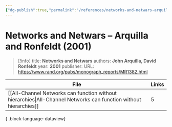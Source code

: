 ```yaml
---
{"dg-publish":true,"permalink":"/references/networks-and-netwars-arquilla-and-ronfeldt-2001/"}
---
```



# Networks and Netwars – Arquilla and Ronfeldt (2001)

> [!info]
> title: **Networks and Netwars**
> authors: **John Arquilla, David Ronfeldt**
> year: **2001**
> publisher: 
> URL: https://www.rand.org/pubs/monograph_reports/MR1382.html



| File                                                                                                                | Links |
| ------------------------------------------------------------------------------------------------------------------- | ----- |
| [[All-Channel Networks can function without hierarchies\|All-Channel Networks can function without hierarchies]] | 5     |

{ .block-language-dataview}
